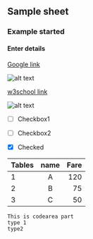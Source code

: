 ## Sample sheet
### Example started
#### Enter details
[Google link](www.google.com)
 
![alt text](https://images.google.com/images/branding/googleg/1x/googleg_standard_color_128dp.png)

 [w3school link](https://www.w3schools.com/)
 
 
![alt text](https://s3.amazonaws.com/impressivewebs/2014-02/w3schools-logo.jpg)

- [ ] Checkbox1
- [ ] Checkbox2
- [x] Checked


| Tables        | name          | Fare  |
| ------------- |:-------------:| -----:|
|     1         |      A        |  120  |  
|     2         |      B        |   75  |
|     3         |      C        |   50  |

```
This is codearea part
type 1
type2
```
